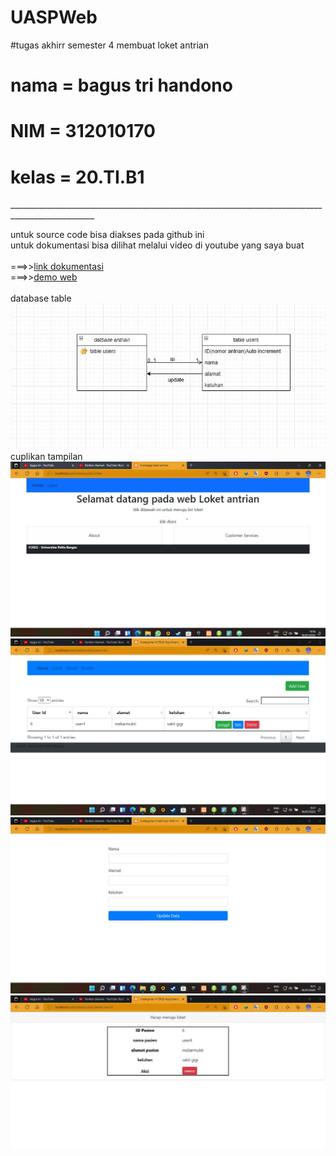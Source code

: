 # UASPWeb
#tugas akhirr semester 4 membuat loket antrian
# nama = bagus tri handono
# NIM = 312010170
# kelas = 20.TI.B1
___________________________________________________________________________________________________<br>

untuk source code bisa diakses pada github ini<br>
untuk dokumentasi bisa dilihat melalui video di youtube yang saya buat<br>
<br>
===>>[link dokumentasi](https://youtu.be/dS62Eg1lS54) <br>
===>>[demo web](http://bagustrih-upb.my.id/index)<br>
<br>
database table
![db](ss/db.jpg)<br>
cuplikan tampilan 
![1](ss/1.jpg)<br>
![2](ss/2.jpg)<br>
![3](ss/3.jpg)<br>
![4](ss/4.jpg)<br>